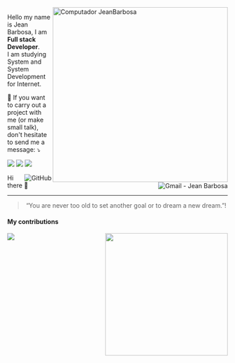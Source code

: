 <img src="https://raw.githubusercontent.com/MicaelliMedeiros/micaellimedeiros/master/image/computer-illustration.png" min-width="400px" max-width="400px" width="400px" align="right" alt="Computador JeanBarbosa">

<p align="left"> 
  Hello my name is Jean Barbosa, I am <strong>Full stack Developer</strong>.<br>
  I am studying System and System Development for Internet.
</p>

<p align="left">
  💌 If you want to carry out a project with me (or make small talk), don't hesitate to send me a message: ⤵️
</p>

<p align="left">
  <a href="https://www.instagram.com/jean.bsantos/" alt="Instagram">
  <img src="https://img.shields.io/badge/-Instagram-DF0174?style=for-the-badge&logo=instagram&logoColor=white&link=https://www.instagram.com/jean.bsantos/"/></a>
  
  <a href="https://www.linkedin.com/in/jean-barbosa" alt="Linkedin">
  <img src="https://img.shields.io/badge/-Linkedin-0e76a8?style=for-the-badge&logo=Linkedin&logoColor=white&link=https://www.linkedin.com/in/jean-barbosa" /></a>

  <a href="https://web.facebook.com/jean.barbosa.710" alt="Facebook">
  <img src="https://img.shields.io/badge/-Facebook-3b5998?style=for-the-badge&logo=facebook&logoColor=white&link=https://web.facebook.com/jean.barbosa.710/"/></a>
</p>

<a href="https://github.com/JeanBarbosa"><img align="right" alt="GitHub" src="https://img.shields.io/badge/dynamic/json?logo=github&label=GitHub+Followers&labelColor=282c34&color=181717&query=%24.data.totalSubs&url=https%3A%2F%2Fapi.spencerwoo.com%2Fsubstats%2F%3Fsource%3Dgithub%26queryKey%3DJeanBarbosa&longCache=true"/></a>

<a href="mailto:programmer.jean@gmail.com" target="_blank" >
  <img align="right" alt="Gmail - Jean Barbosa" src="https://img.shields.io/badge/-Gmail-c14438?style=flat-square&logo=Gmail&logoColor=white&link=mailto:programmer.jean@gmail.com&longCache=true">
</a>



Hi there 👋

---

<blockquote align="center">“You are never too old to set another goal or to dream a new dream.”!</blockquote>


#### My contributions
<p align="left">
<a align="left" href="https://github.com/JeanBarbosa/github-readme-stats">
  <img align="left" src="https://github-readme-stats.vercel.app/api?username=JeanBarbosa&count_private=true&show_icons=true&theme=dracula" />
</a>
<a align="right" href="https://github.com/JeanBarbosa/github-readme-stats">
  <img width="280px" min-width="280px" max-width="280px" align="right" src="https://github-readme-stats.vercel.app/api/top-langs/?username=JeanBarbosa&theme=dracula" />
</a>
</p>

<!--
[![forthebadge](https://forthebadge.com/images/badges/winter-is-coming.svg)](https://forthebadge.com)

<!--
**JeanBarbosa/JeanBarbosa** is a ✨ _special_ ✨ repository because its `README.md` (this file) appears on your GitHub profile.

